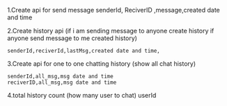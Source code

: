 1.Create api for send message
    senderId, ReciverID ,message,created date and time

2.Create history api
(if i am sending message to anyone create history if anyone send message to me created history)

    senderId,reciverId,lastMsg,created date and time,

3.Create api for one to one chatting history (show all chat history)

    senderId,all_msg,msg date and time
    reciverID,all_msg,msg date and time


4.total history count (how many user to chat)
 userId
